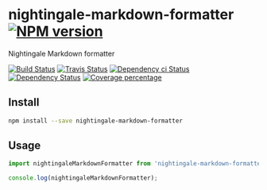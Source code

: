 # nightingale-markdown-formatter [![NPM version][npm-image]][npm-url]

Nightingale Markdown formatter

[![Build Status][circleci-status-image]][circleci-status-url]
[![Travis Status][travisci-status-image]][travisci-status-url]
[![Dependency ci Status][dependencyci-image]][dependencyci-url]
[![Dependency Status][daviddm-image]][daviddm-url]
[![Coverage percentage][coverage-image]][coverage-url]

## Install

```sh
npm install --save nightingale-markdown-formatter
```

## Usage

```js
import nightingaleMarkdownFormatter from 'nightingale-markdown-formatter';

console.log(nightingaleMarkdownFormatter);
```

[npm-image]: https://img.shields.io/npm/v/nightingale-markdown-formatter.svg?style=flat-square
[npm-url]: https://npmjs.org/package/nightingale-markdown-formatter
[daviddm-image]: https://david-dm.org/nightingalejs/nightingale-markdown-formatter.svg?style=flat-square
[daviddm-url]: https://david-dm.org/nightingalejs/nightingale-markdown-formatter
[dependencyci-image]: https://dependencyci.com/github/nightingalejs/nightingale-markdown-formatter/badge?style=flat-square
[dependencyci-url]: https://dependencyci.com/github/nightingalejs/nightingale-markdown-formatter
[circleci-status-image]: https://img.shields.io/circleci/project/nightingalejs/nightingale-markdown-formatter/master.svg?style=flat-square
[circleci-status-url]: https://circleci.com/gh/nightingalejs/nightingale-markdown-formatter
[travisci-status-image]: https://img.shields.io/travis/nightingalejs/nightingale-markdown-formatter/master.svg?style=flat-square
[travisci-status-url]: https://travis-ci.org/nightingalejs/nightingale-markdown-formatter
[coverage-image]: https://img.shields.io/codecov/c/github/nightingalejs/nightingale-markdown-formatter/master.svg?style=flat-square
[coverage-url]: https://codecov.io/gh/nightingalejs/nightingale-markdown-formatter
[docs-coverage-url]: https://nightingalejs.github.io/nightingale-markdown-formatter/coverage/lcov-report/
